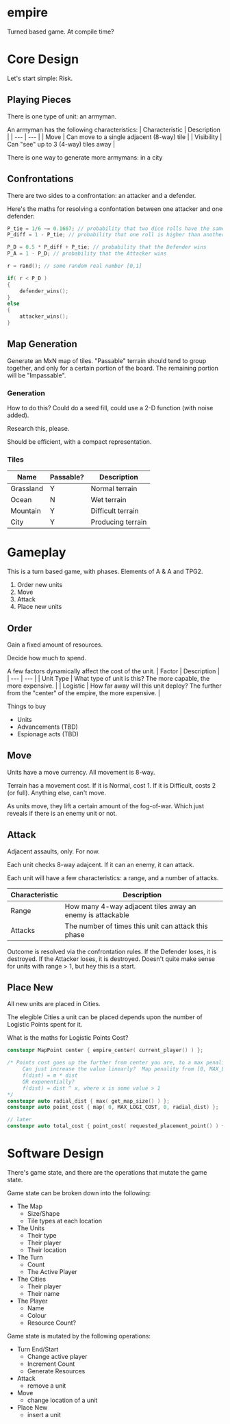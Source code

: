 # empire
Turned based game.  At compile time?

# Core Design
Let's start simple: Risk.

## Playing Pieces
There is one type of unit: an armyman.

An armyman has the following characteristics:
| Characteristic | Description |
| --- | --- |
| Move | Can move to a single adjacent (8-way) tile |
| Visibility | Can "see" up to 3 (4-way) tiles away |

There is one way to generate more armymans: in a city

## Confrontations
There are two sides to a confrontation: an attacker and a defender.

Here's the maths for resolving a confontation between one attacker and one defender:
``` cpp
P_tie = 1/6 ~= 0.1667; // probability that two dice rolls have the same value
P_diff = 1 - P_tie; // probability that one roll is higher than another

P_D = 0.5 * P_diff + P_tie; // probability that the Defender wins
P_A = 1 - P_D; // probability that the Attacker wins

r = rand(); // some random real number [0,1]

if( r < P_D )
{
	defender_wins();
}
else
{
	attacker_wins();
}
```

## Map Generation
Generate an MxN map of tiles.  "Passable" terrain should tend to group together, and only for a certain portion of the board.  The remaining portion will be "Impassable".

### Generation
How to do this?  Could do a seed fill, could use a 2-D function (with noise added).

Research this, please.

Should be efficient, with a compact representation.

### Tiles
| Name | Passable? | Description |
| --- | --- | --- |
| Grassland | Y | Normal  terrain |
| Ocean | N | Wet terrain |
| Mountain | Y | Difficult terrain |
| City | Y | Producing  terrain |

# Gameplay
This is a turn based game, with phases.  Elements of A & A and TPG2.
1) Order new units
2) Move
3) Attack
4) Place new units

## Order
Gain a fixed amount of resources.

Decide how much to spend.

A few factors dynamically affect the cost of the unit.
| Factor | Description |
| --- | --- |
| Unit Type | What type of unit is this?  The more capable, the more expensive. |
| Logistic | How far away will this unit deploy?  The further from the "center" of the empire, the more expensive. |

Things to buy
* Units
* Advancements (TBD)
* Espionage acts (TBD)

## Move
Units have a move currency.  All movement is 8-way.

Terrain has a movement cost.  If it is Normal, cost 1.  If it is Difficult, costs 2 (or full).  Anything else, can't move.

As units move, they lift a certain amount of the fog-of-war.  Which just reveals if there is an enemy unit or not.

## Attack
Adjacent assaults, only.  For now.

Each unit checks 8-way adajcent.  If it can an enemy, it can attack.

Each unit will have a few characteristics: a range, and a number of attacks.

| Characteristic | Description |
| --- | --- |
| Range | How many 4-way adjacent tiles away an enemy is attackable |
| Attacks | The number of times this unit can attack this phase |

Outcome is resolved via the confrontation rules.  If the Defender loses, it is destroyed.  If the Attacker loses, it is destroyed. Doesn't quite make sense for units with range > 1, but hey this is a start.

## Place New
All new units are placed in Cities.

The elegible Cities a unit can be placed depends upon the number of Logistic Points spent for it.

What is the maths for Logistic Points Cost?
``` cpp
constexpr MapPoint center { empire_center( current_player() ) };

/* Points cost goes up the further from center you are, to a max penality.
     Can just increase the value linearly?  Map penality from [0, MAX_LOGI_COST] to the map's radial size [0, max(map_width, map_height)]
	 f(dist) = m * dist
	 OR exponentially?
	 f(dist) = dist ^ x, where x is some value > 1
*/
constexpr auto radial_dist { max( get_map_size() ) };
constexpr auto point_cost { map( 0, MAX_LOGI_COST, 0, radial_dist) };

// later
constexpr auto total_cost { point_cost( requested_placement_point() ) + unit_cost( requested_unit() ) };
```

# Software Design
There's game state, and there are the operations that mutate the game state.

Game state can be broken down into the following:
* The Map
	* Size/Shape
	* Tile types at each location
* The Units
	* Their type
	* Their player
	* Their location
* The Turn 
	* Count
	* The Active Player
* The Cities
	* Their player
	* Their name
* The Player
	* Name
	* Colour
	* Resource Count?

Game state is mutated by the following operations:
* Turn End/Start
	* Change active player
	* Increment Count
	* Generate Resources
* Attack
	* remove a unit
* Move
	* change location of a unit
* Place New
	* insert a unit




